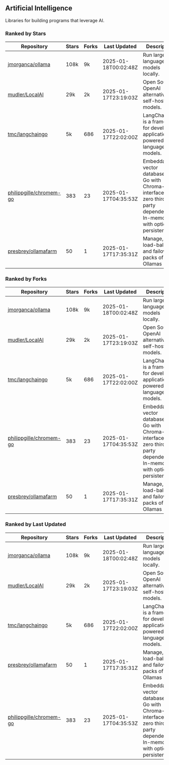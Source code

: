 ## Artificial Intelligence

Libraries for building programs that leverage AI.

### Ranked by Stars

| Repository | Stars | Forks | Last Updated | Description | 
|------------|-------|-------|--------------|-------------|
| [jmorganca/ollama](https://github.com/jmorganca/ollama) | 108k | 9k | 2025-01-18T00:02:48Z |  Run large language models locally. |
| [mudler/LocalAI](https://github.com/mudler/LocalAI) | 29k | 2k | 2025-01-17T23:19:03Z |  Open Source OpenAI alternative, self-host AI models. |
| [tmc/langchaingo](https://github.com/tmc/langchaingo) | 5k | 686 | 2025-01-17T22:02:00Z |  LangChainGo is a framework for developing applications powered by language models. |
| [philippgille/chromem-go](https://github.com/philippgille/chromem-go) | 383 | 23 | 2025-01-17T04:35:53Z |  Embeddable vector database for Go with Chroma-like interface and zero third-party dependencies. In-memory with optional persistence. |
| [presbrey/ollamafarm](https://github.com/presbrey/ollamafarm) | 50 | 1 | 2025-01-17T17:35:31Z |  Manage, load-balance, and failover packs of Ollamas |

### Ranked by Forks

| Repository | Stars | Forks | Last Updated | Description | 
|------------|-------|-------|--------------|-------------|
| [jmorganca/ollama](https://github.com/jmorganca/ollama) | 108k | 9k | 2025-01-18T00:02:48Z |  Run large language models locally. |
| [mudler/LocalAI](https://github.com/mudler/LocalAI) | 29k | 2k | 2025-01-17T23:19:03Z |  Open Source OpenAI alternative, self-host AI models. |
| [tmc/langchaingo](https://github.com/tmc/langchaingo) | 5k | 686 | 2025-01-17T22:02:00Z |  LangChainGo is a framework for developing applications powered by language models. |
| [philippgille/chromem-go](https://github.com/philippgille/chromem-go) | 383 | 23 | 2025-01-17T04:35:53Z |  Embeddable vector database for Go with Chroma-like interface and zero third-party dependencies. In-memory with optional persistence. |
| [presbrey/ollamafarm](https://github.com/presbrey/ollamafarm) | 50 | 1 | 2025-01-17T17:35:31Z |  Manage, load-balance, and failover packs of Ollamas |

### Ranked by Last Updated

| Repository | Stars | Forks | Last Updated | Description | 
|------------|-------|-------|--------------|-------------|
| [jmorganca/ollama](https://github.com/jmorganca/ollama) | 108k | 9k | 2025-01-18T00:02:48Z |  Run large language models locally. |
| [mudler/LocalAI](https://github.com/mudler/LocalAI) | 29k | 2k | 2025-01-17T23:19:03Z |  Open Source OpenAI alternative, self-host AI models. |
| [tmc/langchaingo](https://github.com/tmc/langchaingo) | 5k | 686 | 2025-01-17T22:02:00Z |  LangChainGo is a framework for developing applications powered by language models. |
| [presbrey/ollamafarm](https://github.com/presbrey/ollamafarm) | 50 | 1 | 2025-01-17T17:35:31Z |  Manage, load-balance, and failover packs of Ollamas |
| [philippgille/chromem-go](https://github.com/philippgille/chromem-go) | 383 | 23 | 2025-01-17T04:35:53Z |  Embeddable vector database for Go with Chroma-like interface and zero third-party dependencies. In-memory with optional persistence. |


